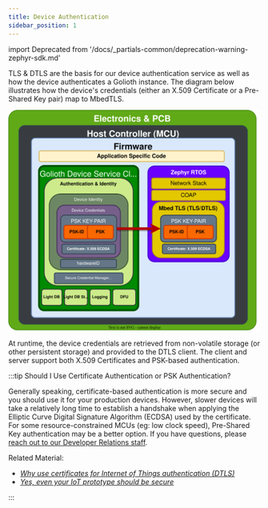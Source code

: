 ```yaml
---
title: Device Authentication
sidebar_position: 1
---
```


import Deprecated from '/docs/_partials-common/deprecation-warning-zephyr-sdk.md'

<Deprecated/>

TLS & DTLS are the basis for our device authentication service as well as how
the device authenticates a Golioth instance. The diagram below illustrates how
the device's credentials (either an X.509 Certificate or a Pre-Shared Key pair)
map to MbedTLS.

![Device Authentication & Identity](../../firmware-client-auth.drawio.svg)

At runtime, the device credentials are retrieved from non-volatile storage (or
other persistent storage) and provided to the DTLS client. The client and server
support both X.509 Certificates and PSK-based authentication.

:::tip Should I Use Certificate Authentication or PSK Authentication?

Generally speaking, certificate-based authentication is more secure and you
should use it for your production devices. However, slower devices will take a
relatively long time to establish a handshake when applying the Elliptic Curve
Digital Signature Algorithm (ECDSA) used by the certificate. For some
resource-constrained MCUs (eg: low clock speed), Pre-Shared Key authentication
may be a better option. If you have questions, please [reach out to our
Developer Relations staff](mailto:devrel@golioth.io).

Related Material:

* [*Why use certificates for Internet of Things authentication
  (DTLS)*](https://blog.golioth.io/why-use-certificates-for-internet-of-things-authentication-dtls/)
* [*Yes, even your IoT prototype should be
  secure*](https://blog.golioth.io/yes-even-your-iot-prototype-should-be-secure/)

:::

